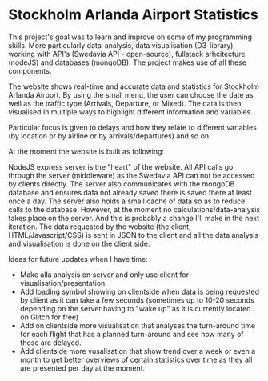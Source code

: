 # Stockholm Arlanda Airport Statistics

This project's goal was to learn and improve on some of my programming skills.
More particularly data-analysis, data visualisation (D3-library), working with API's (Swedavia API - open-source), fullstack arhcitecture (nodeJS) and databases (mongoDB). The project makes use of all these components.

The website shows real-time and accurate data and statistics for Stockholm Arlanda Airport.
By using the small menu, the user can choose the date as well as the traffic type (Arrivals, Departure, or Mixed).
The data is then visualised in multiple ways to highlight different information and variables.

Particular focus is given to delays and how they relate to different variables (by location or by airline or by arrivals/departures) and so on.

At the moment the website is built as following:

NodeJS express server is the "heart" of the website. All API calls go through the server (middleware) as the Swedavia API can not be accessed by clients directly. The server also communicates with the mongoDB database and ensures data not already saved there is saved there at least once a day. The server also holds a small cache of data so as to reduce calls to the database. However, at the moment no calculations/data-analysis takes place on the server. And this is probably a change I'll make in the next iteration. The data requested by the website (the client, HTML/Javascript/CSS) is sent in JSON to the client and all the data analysis and visualisation is done on the client side.

Ideas for future updates when I have time:
- Make alla analysis on server and only use client for visualisation/presentation.
- Add loading symbol showing on clientside when data is being requested by client as it can take a few seconds (sometimes up to 10-20 seconds depending on the server having to "wake up" as it is currently located on Glitch for free)
- Add on clientside more visualisation that analyses the turn-around time for each flight that has a planned turn-around and see how many of those are delayed.
- Add clientside more vusalisation that show trend over a week or even a month to get better overviews of certain statistics over time as they all are presented per day at the moment.
